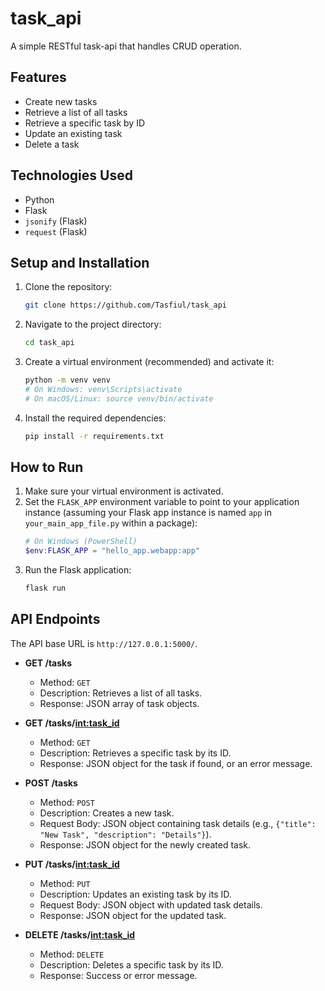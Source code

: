 # task_api
A simple RESTful task-api that handles CRUD operation.
## Features

* Create new tasks
* Retrieve a list of all tasks
* Retrieve a specific task by ID
* Update an existing task
* Delete a task

## Technologies Used

* Python
* Flask
* `jsonify` (Flask)
* `request` (Flask)
## Setup and Installation

1. Clone the repository:
    ```bash
    git clone https://github.com/Tasfiul/task_api
    ```
2.  Navigate to the project directory:
    ```bash
    cd task_api
    ```
3.  Create a virtual environment (recommended) and activate it:
    ```bash
    python -m venv venv
    # On Windows: venv\Scripts\activate
    # On macOS/Linux: source venv/bin/activate
    ```
4.  Install the required dependencies:
    ```bash
    pip install -r requirements.txt
    ```
## How to Run

1.  Make sure your virtual environment is activated.
2.  Set the `FLASK_APP` environment variable to point to your application instance (assuming your Flask app instance is named `app` in `your_main_app_file.py` within a package):
    ```powershell
    # On Windows (PowerShell)
    $env:FLASK_APP = "hello_app.webapp:app"
3.  Run the Flask application:
    ```bash
    flask run
    ```
## API Endpoints

The API base URL is `http://127.0.0.1:5000/`.

* **GET /tasks**
    * Method: `GET`
    * Description: Retrieves a list of all tasks.
    * Response: JSON array of task objects.

* **GET /tasks/<int:task_id>**
    * Method: `GET`
    * Description: Retrieves a specific task by its ID.
    * Response: JSON object for the task if found, or an error message.

* **POST /tasks**
    * Method: `POST`
    * Description: Creates a new task.
    * Request Body: JSON object containing task details (e.g., `{"title": "New Task", "description": "Details"}`).
    * Response: JSON object for the newly created task.

* **PUT /tasks/<int:task_id>**
    * Method: `PUT`
    * Description: Updates an existing task by its ID.
    * Request Body: JSON object with updated task details.
    * Response: JSON object for the updated task.

* **DELETE /tasks/<int:task_id>**
    * Method: `DELETE`
    * Description: Deletes a specific task by its ID.
    * Response: Success or error message.
